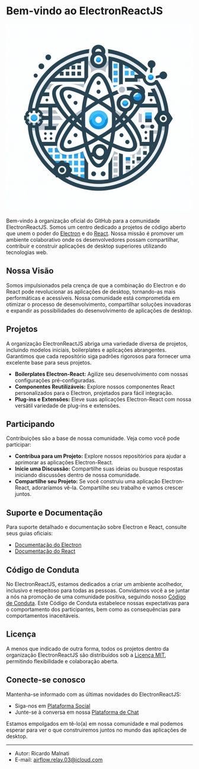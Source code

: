 # Bem-vindo ao ElectronReactJS

![images/electron-react-logo.png](images/electron-react-logo.png)

Bem-vindo à organização oficial do GitHub para a comunidade ElectronReactJS. Somos um centro dedicado a projetos de código aberto que unem o poder do [Electron](https://www.electronjs.org/) e do [React](https://reactjs.org/). Nossa missão é promover um ambiente colaborativo onde os desenvolvedores possam compartilhar, contribuir e construir aplicações de desktop superiores utilizando tecnologias web.

## Nossa Visão

Somos impulsionados pela crença de que a combinação do Electron e do React pode revolucionar as aplicações de desktop, tornando-as mais performáticas e acessíveis. Nossa comunidade está comprometida em otimizar o processo de desenvolvimento, compartilhar soluções inovadoras e expandir as possibilidades do desenvolvimento de aplicações de desktop.

## Projetos

A organização ElectronReactJS abriga uma variedade diversa de projetos, incluindo modelos iniciais, boilerplates e aplicações abrangentes. Garantimos que cada repositório siga padrões rigorosos para fornecer uma excelente base para seus projetos.

- **Boilerplates Electron-React:** Agilize seu desenvolvimento com nossas configurações pré-configuradas.
- **Componentes Reutilizáveis:** Explore nossos componentes React personalizados para o Electron, projetados para fácil integração.
- **Plug-ins e Extensões:** Eleve suas aplicações Electron-React com nossa versátil variedade de plug-ins e extensões.

## Participando

Contribuições são a base de nossa comunidade. Veja como você pode participar:

- **Contribua para um Projeto:** Explore nossos repositórios para ajudar a aprimorar as aplicações Electron-React.
- **Inicie uma Discussão:** Compartilhe suas ideias ou busque respostas iniciando discussões dentro de nossa comunidade.
- **Compartilhe seu Projeto:** Se você construiu uma aplicação Electron-React, adoraríamos vê-la. Compartilhe seu trabalho e vamos crescer juntos.

## Suporte e Documentação

Para suporte detalhado e documentação sobre Electron e React, consulte seus guias oficiais:

- [Documentação do Electron](https://www.electronjs.org/docs)
- [Documentação do React](https://reactjs.org/docs)

## Código de Conduta

No ElectronReactJS, estamos dedicados a criar um ambiente acolhedor, inclusivo e respeitoso para todas as pessoas. Convidamos você a se juntar a nós na promoção de uma comunidade positiva, seguindo nosso [Código de Conduta](CODE_OF_CONDUCT.md). Este Código de Conduta estabelece nossas expectativas para o comportamento dos participantes, bem como as consequências para comportamentos inaceitáveis.

## Licença

A menos que indicado de outra forma, todos os projetos dentro da organização ElectronReactJS são distribuídos sob a [Licença MIT](LICENSE.md), permitindo flexibilidade e colaboração aberta.

## Conecte-se conosco

Mantenha-se informado com as últimas novidades do ElectronReactJS:

- Siga-nos em [Plataforma Social](#)
- Junte-se à conversa em nossa [Plataforma de Chat](#)

Estamos empolgados em tê-lo(a) em nossa comunidade e mal podemos esperar para ver o que construiremos juntos no mundo das aplicações de desktop.

---

- Autor: Ricardo Malnati
- E-mail: airflow.relay.03@icloud.com
